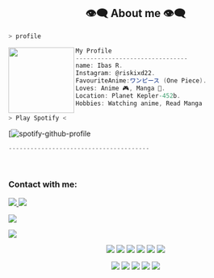 <h2 align="center"> 👁️‍🗨️ About me 👁️‍🗨️ </h2>

```sh
> profile
```

<img align="left" src="github.jpg" width="130px"/> 

```csharp
My Profile
-------------------------------
name: Ibas R.
Instagram: @riskixd22.
FavouriteAnime:ワンピース (One Piece).
Loves: Anime 🎮, Manga 🎹.
Location: Planet Kepler-452b.
Hobbies: Watching anime, Read Manga
``` 

```sh
> Play Spotify <
```
[![spotify-github-profile]([![spotify-github-profile](https://spotify-github-profile.kittinanx.com/api/view?uid=31bj5c5pj2ayxhvokgq4us65huv4&cover_image=true&theme=novatorem&show_offline=true&background_color=000000&interchange=false&bar_color=3700ff&bar_color_cover=false)](https://spotify-github-profile.kittinanx.com/api/view?uid=31bj5c5pj2ayxhvokgq4us65huv4&redirect=true)) <br>
```csharp
---------------------------------------
``` 
<div>

<br>
<h3 align="left">Contact with me:</h3>
<a href="https://instagram.com/riskixd22"><img src="https://img.shields.io/badge/Instagram-E4405F?style=for-the-badge&logo=instagram&logoColor=white"/> 
<a href="https://wa.link/y8hl3m"><img src="https://img.shields.io/badge/WhatsApp-25D366?style=for-the-badge&logo=whatsapp&logoColor=white" />
  
<p align="left">
  <a href="https://github.com/IbasRj"><img src="https://github-readme-stats.vercel.app/api/top-langs?username=IbasRj&bg_color=30,e96443,904e95&title_color=fff&text_color=fff&hide_border=true&hide_title=false&show_icons=true&layout=compact&langs_count=10" /></a>
</p>

<p align="left">
<a href="//github.com/IbasRj"><img src="https://github-readme-stats.vercel.app/api/top-langs/?username=IbasRj"></a>
</p>

<p align="center">
  <img src="https://img.shields.io/badge/-JavaScript-black?style=flat-square&logo=javascript" />
  <img src="https://img.shields.io/badge/-Node.js-black?style=flat-square&logo=Node.js" />
  <img src="https://img.shields.io/badge/-HTML5-black?style=flat-square&logo=html5&logoColor=e34f26" />
  <img src="https://img.shields.io/badge/-CSS3-black?style=flat-square&logo=css3&logoColor=1572b6" />
  <img src="https://img.shields.io/badge/-Git-black?style=flat-square&logo=git" />
  <img src="https://img.shields.io/badge/-GitHub-black?style=flat-square&logo=github" /> <br>
</p>

<p align="center">
    <img src="https://img.shields.io/badge/OS-Linux-blue?&logo=Linux" />
    <img src="https://img.shields.io/badge/OS-Windows-blue?&logo=Windows" />
    <img src="https://img.shields.io/badge/IDE-Xcode-blue?&logo=xcode" />
    <img src="https://img.shields.io/badge/Text%20Editor-Visual%20Studio%20Code-blue?&logo=visual%20studio%20code&logoColor=blue" />
    <img src="https://img.shields.io/badge/Sublime%20Text-gray?&logo=Sublime-Text" />
</p>
